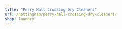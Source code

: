 ```yaml
---
title: "Perry Hall Crossing Dry Cleaners"
url: /nottingham/perry-hall-crossing-dry-cleaners/
shop: laundry
---
```

